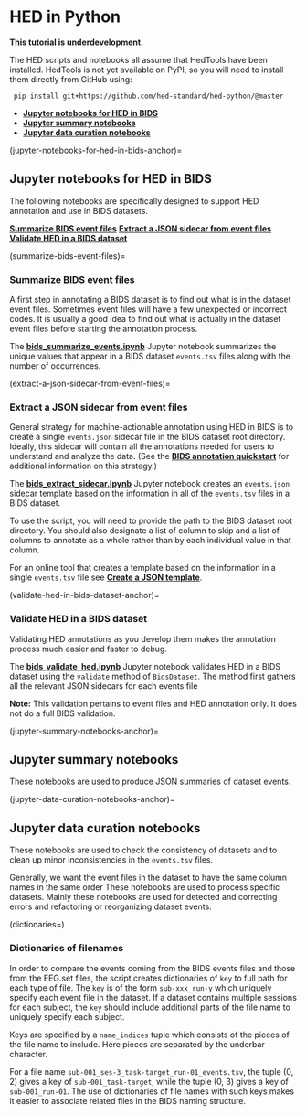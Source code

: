 # HED in Python
**This tutorial is underdevelopment.**

The HED scripts and notebooks all assume that HedTools have been installed.
HedTools is not yet available on PyPI, so you will need to install them
directly from GitHub using:

```shell
 pip install git+https://github.com/hed-standard/hed-python/@master
```

* [**Jupyter notebooks for HED in BIDS**](jupyter-notebooks-for-hed-in-bids-anchor)   
* [**Jupyter summary notebooks**](jupyter-summary-notebooks-anchor)  
* [**Jupyter data curation notebooks**](jupyter-data-curation-notebooks-anchor)  


(jupyter-notebooks-for-hed-in-bids-anchor)=
## Jupyter notebooks for HED in BIDS

The following notebooks are specifically designed to support HED annotation
and use in BIDS datasets.

[**Summarize BIDS event files**](summarize-bids-event-files)
[**Extract a JSON sidecar from event files**](extract-a-json-sidecar-from-event-files) 
[**Validate HED in a BIDS dataset**](validate-hed-in-bids-dataset-anchor)


(summarize-bids-event-files)=
### Summarize BIDS event files

A first step in annotating a BIDS dataset is to find out what is in the dataset
event files.
Sometimes event files will have a few unexpected or incorrect codes.
It is usually a good idea to find out what is actually in the dataset
event files before starting the annotation process.

The [**bids_summarize_events.ipynb**](https://github.com/hed-standard/hed-examples/blob/main/hedcode/jupyter_notebooks/bids_processing/bids_summarize_events.ipynb) Jupyter notebook summarizes the unique values
that appear in a BIDS dataset `events.tsv` files along with the number of occurrences.

(extract-a-json-sidecar-from-event-files)=
### Extract a JSON sidecar from event files

General strategy for machine-actionable annotation using HED in BIDS is
to create a single `events.json` sidecar file in the BIDS dataset root directory.
Ideally, this sidecar will contain all the annotations needed for users to
understand and analyze the data.
(See the [**BIDS annotation quickstart**](BidsAnnotationQuickstart.md) for additional
information on this strategy.)

The [**bids_extract_sidecar.ipynb**](https://github.com/hed-standard/hed-examples/blob/main/hedcode/jupyter_notebooks/bids_processing/bids_extract_sidecar.ipynb) Jupyter notebook creates an `events.json` sidecar
template based on the information in all of the `events.tsv` files in a BIDS dataset.

To use the script, you will need to provide the path to the BIDS dataset root directory.
You should also designate a list of column to skip and a list of columns to annotate
as a whole rather than by each individual value in that column.

For an online tool that creates a template based on the information in a
single `events.tsv` file see [**Create a JSON template**](https://hed-examples.readthedocs.io/en/latest/BidsAnnotationQuickstart.html#create-a-json-template).


(validate-hed-in-bids-dataset-anchor)=
### Validate HED in a BIDS dataset

Validating HED annotations as you develop them makes the annotation process much easier and
faster to debug.

The [**bids_validate_hed.ipynb**](https://github.com/hed-standard/hed-examples/blob/main/hedcode/jupyter_notebooks/bids_processing/bids_validate_hed.ipynb)
Jupyter notebook validates HED in a BIDS dataset using the `validate` method
of `BidsDataset`.
The method first  gathers all the relevant JSON sidecars for each events file

**Note:** This validation pertains to event files and HED annotation only.
It does not do a full BIDS validation.



(jupyter-summary-notebooks-anchor)=
## Jupyter summary notebooks

These notebooks are used to produce JSON summaries of dataset events.

(jupyter-data-curation-notebooks-anchor)=
## Jupyter data curation notebooks

These notebooks are used to check the consistency of datasets and
to clean up minor inconsistencies in the `events.tsv` files.

Generally, we want the event files in the dataset to have the same
column names in the same order
These notebooks are used to process specific datasets.
Mainly these notebooks are used for detected and correcting errors
and refactoring or reorganizing dataset events.

(dictionaries=)
### Dictionaries of filenames

In order to compare the events coming from the BIDS events files and those
from the EEG.set files, the script creates dictionaries of `key` to full path
for each type of file.  The `key` is of the form `sub-xxx_run-y` which
uniquely specify each event file in the dataset. If a dataset contains
multiple sessions for each subject, the `key` should include additional
parts of the file name to uniquely specify each subject.

Keys are specified by a `name_indices` tuple which consists of the
pieces of the file name to include. Here pieces are separated by the
underbar character.

For a file name `sub-001_ses-3_task-target_run-01_events.tsv`,
the tuple (0, 2) gives a key of `sub-001_task-target`,
while the tuple (0, 3) gives a key of `sub-001_run-01`.
The use of dictionaries of file names with such keys makes it
easier to associate related files in the BIDS naming structure.
